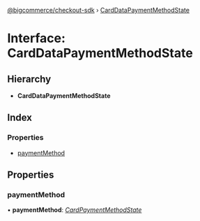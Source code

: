 [@bigcommerce/checkout-sdk](../README.md) › [CardDataPaymentMethodState](carddatapaymentmethodstate.md)

# Interface: CardDataPaymentMethodState

## Hierarchy

* **CardDataPaymentMethodState**

## Index

### Properties

* [paymentMethod](carddatapaymentmethodstate.md#paymentmethod)

## Properties

###  paymentMethod

• **paymentMethod**: *[CardPaymentMethodState](cardpaymentmethodstate.md)*
